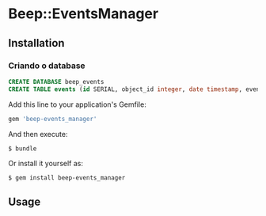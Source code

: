 # Beep::EventsManager



## Installation
### Criando o database
```sql
CREATE DATABASE beep_events
CREATE TABLE events (id SERIAL, object_id integer, date timestamp, event_data json, object_domain varchar(30), object_type varchar(30))
```

Add this line to your application's Gemfile:

```ruby
gem 'beep-events_manager'
```

And then execute:

    $ bundle

Or install it yourself as:

    $ gem install beep-events_manager

## Usage